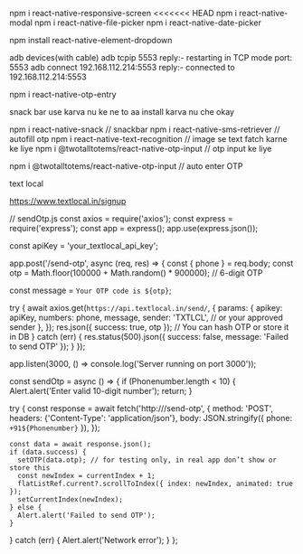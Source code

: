 npm i react-native-responsive-screen
<<<<<<< HEAD
npm i react-native-modal
npm i react-native-file-picker
npm i react-native-date-picker



npm install react-native-element-dropdown

adb devices(with cable)
adb tcpip 5553 reply:- restarting in TCP mode port: 5553
adb connect 192.168.112.214:5553 reply:- connected to 192.168.112.214:5553




npm i react-native-otp-entry



snack bar use karva nu ke ne to aa install karva nu che okay

npm i react-native-snack     // snackbar 
npm i react-native-sms-retriever    // autofill otp
npm i react-native-text-recognition   // image se text fatch karne ke liye
npm i @twotalltotems/react-native-otp-input    // otp input ke liye

npm i @twotalltotems/react-native-otp-input // auto enter OTP





text local



https://www.textlocal.in/signup



// sendOtp.js
const axios = require('axios');
const express = require('express');
const app = express();
app.use(express.json());

const apiKey = 'your_textlocal_api_key';

app.post('/send-otp', async (req, res) => {
  const { phone } = req.body;
  const otp = Math.floor(100000 + Math.random() * 900000); // 6-digit OTP

  const message = `Your OTP code is ${otp}`;

  try {
    await axios.get(`https://api.textlocal.in/send/`, {
      params: {
        apikey: apiKey,
        numbers: phone,
        message,
        sender: 'TXTLCL', // or your approved sender
      },
    });
    res.json({ success: true, otp }); // You can hash OTP or store it in DB
  } catch (err) {
    res.status(500).json({ success: false, message: 'Failed to send OTP' });
  }
});

app.listen(3000, () => console.log('Server running on port 3000'));







const sendOtp = async () => {
  if (Phonenumber.length < 10) {
    Alert.alert('Enter valid 10-digit number');
    return;
  }

  try {
    const response = await fetch('http://<your-backend-url>/send-otp', {
      method: 'POST',
      headers: {'Content-Type': 'application/json'},
      body: JSON.stringify({ phone: `+91${Phonenumber}` }),
    });

    const data = await response.json();
    if (data.success) {
      setOTP(data.otp); // for testing only, in real app don’t show or store this
      const newIndex = currentIndex + 1;
      flatListRef.current?.scrollToIndex({ index: newIndex, animated: true });
      setCurrentIndex(newIndex);
    } else {
      Alert.alert('Failed to send OTP');
    }
  } catch (err) {
    Alert.alert('Network error');
  }
};

